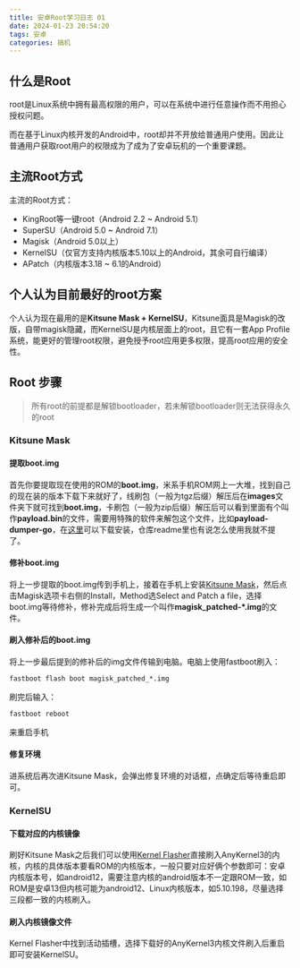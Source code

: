 ```yaml
---
title: 安卓Root学习日志 01
date: 2024-01-23 20:54:20
tags: 安卓
categories: 搞机
---
```


## 什么是Root

root是Linux系统中拥有最高权限的用户，可以在系统中进行任意操作而不用担心授权问题。

而在基于Linux内核开发的Android中，root却并不开放给普通用户使用。因此让普通用户获取root用户的权限成为了成为了安卓玩机的一个重要课题。

## 主流Root方式

主流的Root方式：

+ KingRoot等一键root（Android 2.2 ~ Android 5.1）
+ SuperSU（Android 5.0 ~ Android 7.1）
+ Magisk（Android 5.0以上）
+ KernelSU（仅官方支持内核版本5.10以上的Android，其余可自行编译）
+ APatch（内核版本3.18 ~ 6.1的Android）

## 个人认为目前最好的root方案

个人认为现在最用的是**Kitsune Mask + KernelSU**，Kitsune面具是Magisk的改版，自带magisk隐藏，而KernelSU是内核层面上的root，且它有一套App Profile系统，能更好的管理root权限，避免授予root应用更多权限，提高root应用的安全性。

## Root 步骤

> 所有root的前提都是解锁bootloader，若未解锁bootloader则无法获得永久的root

### Kitsune Mask

#### 提取boot.img

首先你要提取现在使用的ROM的**boot.img**，米系手机ROM网上一大堆，找到自己的现在装的版本下载下来就好了，线刷包（一般为tgz后缀）解压后在**images**文件夹下就可找到**boot.img**，卡刷包（一般为zip后缀）解压后可以看到里面有个叫作**payload.bin**的文件，需要用特殊的软件来解包这个文件，比如**payload-dumper-go**，在[这里](https://github.com/ssut/payload-dumper-go/releases)可以下载安装，仓库readme里也有说怎么使用我就不提了。

#### 修补boot.img

将上一步提取的boot.img传到手机上，接着在手机上安装[Kitsune Mask](https://github.com/HuskyDG/magisk-files/releases)，然后点击Magisk选项卡右侧的Install，Method选Select and Patch a file，选择boot.img等待修补，修补完成后将生成一个叫作**magisk_patched-*.img**的文件。

#### 刷入修补后的boot.img

将上一步最后提到的修补后的img文件传输到电脑。电脑上使用fastboot刷入：

```bat
fastboot flash boot magisk_patched_*.img
```

刷完后输入：

```bat
fastboot reboot
```

来重启手机

#### 修复环境

进系统后再次进Kitsune Mask，会弹出修复环境的对话框，点确定后等待重启即可。

### KernelSU

#### 下载对应的内核镜像

刷好Kitsune Mask之后我们可以使用[Kernel Flasher](https://github.com/capntrips/KernelFlasher/releases)直接刷入AnyKernel3的内核，内核的具体版本要看ROM的内核版本，一般只要对应好俩个参数即可：安卓内核版本号，如android12，需要注意内核的android版本不一定跟ROM一致，如ROM是安卓13但内核可能为android12、Linux内核版本，如5.10.198，尽量选择三段都一致的内核刷入。

#### 刷入内核镜像文件

Kernel Flasher中找到活动插槽，选择下载好的AnyKernel3内核文件刷入后重启即可安装KernelSU。